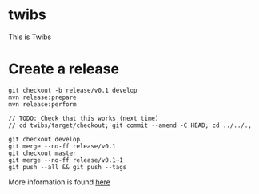 twibs
=====

This is Twibs


# Create a release

    git checkout -b release/v0.1 develop
    mvn release:prepare
    mvn release:perform

    // TODO: Check that this works (next time)
    // cd twibs/target/checkout; git commit --amend -C HEAD; cd ../../.,

    git checkout develop
    git merge --no-ff release/v0.1
    git checkout master
    git merge --no-ff release/v0.1~1
    git push --all && git push --tags

More information is found [here](http://vincent.demeester.fr/2012/07/maven-release-gitflow/)

